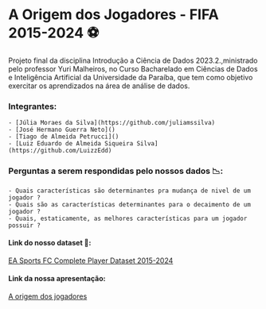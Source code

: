 # A Origem dos Jogadores - FIFA 2015-2024 ⚽

Projeto final da disciplina Introdução a Ciência de Dados 2023.2.,ministrado pelo professor Yuri Malheiros, no Curso Bacharelado em Ciências de Dados e Inteligência Artificial da Universidade da Paraíba, que tem como objetivo exercitar os aprendizados na área de análise de dados.

### Integrantes: 
    - [Júlia Moraes da Silva](https://github.com/juliamssilva)
    - [José Hermano Guerra Neto]()
    - [Tiago de Almeida Petrucci]()
    - [Luiz Eduardo de Almeida Siqueira Silva](https://github.com/LuizzEdd)

### Perguntas a serem respondidas pelo nossos dados 📉:
    - Quais características são determinantes pra mudança de nivel de um jogador ?
    - Quais são as características determinantes para o decaimento de um jogador ?
    - Quais, estaticamente, as melhores características para um jogador possuir ?

#### Link do nosso dataset 📖:
[EA Sports FC Complete Player Dataset 2015-2024](https://www.kaggle.com/datasets/stefanoleone992/ea-sports-fc-24-complete-player-dataset/data?select=male_players.csv%5B)

#### Link da nossa apresentação:
[A origem dos jogadores](https://docs.google.com/presentation/d/1kgl4M9_8-PkdotqEsaxjXoL_UOKs-h1EGfu2XbVHVlI/edit?usp=sharing)
